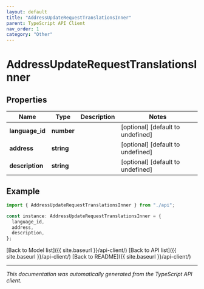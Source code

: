```yaml
---
layout: default
title: "AddressUpdateRequestTranslationsInner"
parent: TypeScript API Client
nav_order: 1
category: "Other"
---
```


# AddressUpdateRequestTranslationsInner

## Properties

| Name            | Type       | Description | Notes                             |
| --------------- | ---------- | ----------- | --------------------------------- |
| **language_id** | **number** |             | [optional] [default to undefined] |
| **address**     | **string** |             | [optional] [default to undefined] |
| **description** | **string** |             | [optional] [default to undefined] |

## Example

```typescript
import { AddressUpdateRequestTranslationsInner } from "./api";

const instance: AddressUpdateRequestTranslationsInner = {
  language_id,
  address,
  description,
};
```

[Back to Model list]({{ site.baseurl }}/api-client/) [Back to API list]({{ site.baseurl }}/api-client/) [Back to README]({{ site.baseurl }}/api-client/)

---

_This documentation was automatically generated from the TypeScript API client._
